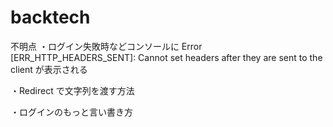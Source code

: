 # backtech

不明点
・ログイン失敗時などコンソールに
Error [ERR_HTTP_HEADERS_SENT]: Cannot set headers after they are sent to the client
が表示される

・Redirect で文字列を渡す方法

・ログインのもっと言い書き方
